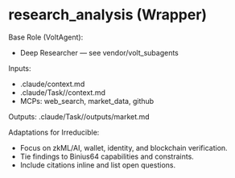 # research_analysis (Wrapper)

Base Role (VoltAgent):
- Deep Researcher — see vendor/volt_subagents

Inputs:
- .claude/context.md
- .claude/Task/<idea>/context.md
- MCPs: web_search, market_data, github

Outputs:
.claude/Task/<idea>/outputs/market.md

Adaptations for Irreducible:
- Focus on zkML/AI, wallet, identity, and blockchain verification.
- Tie findings to Binius64 capabilities and constraints.
- Include citations inline and list open questions.

